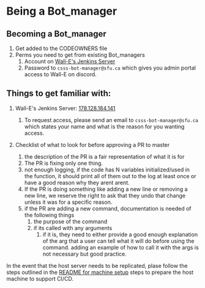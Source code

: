 # Being a Bot_manager

## Becoming a Bot_manager  
  
1. Get added to the CODEOWNERS file  
1. Perms you need to get from existing Bot_managers  
   1. Account on [Wall-E's Jenkins Server](178.128.184.141)  
   1. Password to `csss-bot-manager@sfu.ca` which gives you admin portal access to Wall-E on discord.  

## Things to get familiar with:

1. Wall-E's Jenkins Server: [178.128.184.141](178.128.184.141)  
   1. To request access, please send an email to `csss-bot-manager@sfu.ca` which states your name and what is the reason for you wanting access.  

1. Checklist of what to look for before approving a PR to master  
   1. the description of the PR is a fair representation of what it is for  
   1. The PR is fixing only one thing.  
   1. not enough logging, if the code has N variables initialized/used in the function, it should print all of them out to the log at least once or have a good reason why they arent arent.  
   1. If the PR is doing something like adding a new line or removing a new line, we reserve the right to ask that they undo that change unless it was for a specific reason.
   1. if the PR are adding a new command, documentation is needed of the following things
      1. the purpose of the command  
      1. if its called with any arguments  
         1. if it is, they need to either provide a good enough explanation of the arg that a user can tell what it will do before using the command. adding an example of how to call it with the args is not necessary but good practice.  
  
In the event that the host server needs to be replicated, plase follow the steps outlined in the [README for machine setup](files_for_machine_setup) steps to prepare the host machine to support CI/CD.
